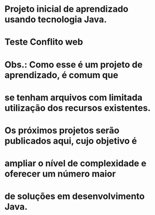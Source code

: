 # Projeto inicial de aprendizado usando tecnologia Java.
#

# Teste Conflito web
# Obs.: Como esse é um projeto de aprendizado, é comum que
# se tenham arquivos com limitada utilização dos recursos existentes.
#
# Os próximos projetos serão publicados aqui, cujo objetivo é 
# ampliar o nível de complexidade e oferecer um número maior
# de soluções em desenvolvimento Java.
